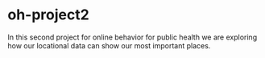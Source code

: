 # oh-project2
In this second project for online behavior for public health we are exploring how our locational data can show our most important places.
